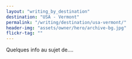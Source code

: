 ```yaml
---
layout: "writing_by_destination"
destination: "USA - Vermont"
permalink: "/writing/destination/usa-vermont/"
header-img: "assets/owner/hero/archive-bg.jpg"
flickr-tag: ""
---
```


Quelques info au sujet de....